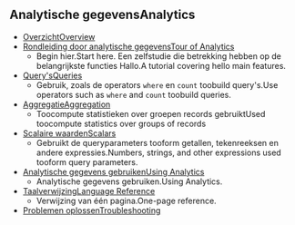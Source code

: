 
## <a name="analytics"></a><span data-ttu-id="f6317-101">Analytische gegevens</span><span class="sxs-lookup"><span data-stu-id="f6317-101">Analytics</span></span>
* [<span data-ttu-id="f6317-102">Overzicht</span><span class="sxs-lookup"><span data-stu-id="f6317-102">Overview</span></span>](../articles/application-insights/app-insights-analytics.md)
* [<span data-ttu-id="f6317-103">Rondleiding door analytische gegevens</span><span class="sxs-lookup"><span data-stu-id="f6317-103">Tour of Analytics</span></span>](../articles/application-insights/app-insights-analytics-tour.md)
  * <span data-ttu-id="f6317-104">Begin hier.</span><span class="sxs-lookup"><span data-stu-id="f6317-104">Start here.</span></span> <span data-ttu-id="f6317-105">Een zelfstudie die betrekking hebben op de belangrijkste functies Hallo.</span><span class="sxs-lookup"><span data-stu-id="f6317-105">A tutorial covering hello main features.</span></span>
* [<span data-ttu-id="f6317-106">Query's</span><span class="sxs-lookup"><span data-stu-id="f6317-106">Queries</span></span>](../articles/application-insights/app-insights-analytics-reference.md)
  * <span data-ttu-id="f6317-107">Gebruik, zoals de operators `where` en `count` toobuild query's.</span><span class="sxs-lookup"><span data-stu-id="f6317-107">Use operators such as `where` and `count` toobuild queries.</span></span>
* [<span data-ttu-id="f6317-108">Aggregatie</span><span class="sxs-lookup"><span data-stu-id="f6317-108">Aggregation</span></span>](../articles/application-insights/app-insights-analytics-reference.md)
  * <span data-ttu-id="f6317-109">Toocompute statistieken over groepen records gebruikt</span><span class="sxs-lookup"><span data-stu-id="f6317-109">Used toocompute statistics over groups of records</span></span>
* [<span data-ttu-id="f6317-110">Scalaire waarden</span><span class="sxs-lookup"><span data-stu-id="f6317-110">Scalars</span></span>](../articles/application-insights/app-insights-analytics-reference.md)
  * <span data-ttu-id="f6317-111">Gebruikt de queryparameters tooform getallen, tekenreeksen en andere expressies.</span><span class="sxs-lookup"><span data-stu-id="f6317-111">Numbers, strings, and other expressions used tooform query parameters.</span></span>
* [<span data-ttu-id="f6317-112">Analytische gegevens gebruiken</span><span class="sxs-lookup"><span data-stu-id="f6317-112">Using Analytics</span></span>](../articles/application-insights/app-insights-analytics-using.md)
  * <span data-ttu-id="f6317-113">Analytische gegevens gebruiken.</span><span class="sxs-lookup"><span data-stu-id="f6317-113">Using Analytics.</span></span>
* [<span data-ttu-id="f6317-114">Taalverwijzing</span><span class="sxs-lookup"><span data-stu-id="f6317-114">Language Reference</span></span>](../articles/application-insights/app-insights-analytics-reference.md)
  * <span data-ttu-id="f6317-115">Verwijzing van één pagina.</span><span class="sxs-lookup"><span data-stu-id="f6317-115">One-page reference.</span></span>
* [<span data-ttu-id="f6317-116">Problemen oplossen</span><span class="sxs-lookup"><span data-stu-id="f6317-116">Troubleshooting</span></span>](../articles/application-insights/app-insights-analytics-troubleshooting.md)

